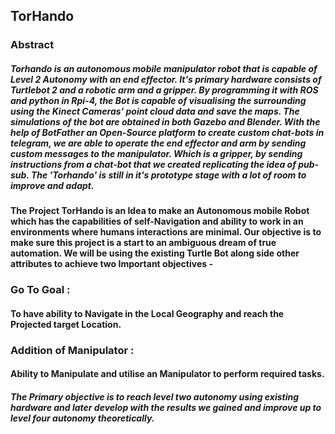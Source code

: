 ## TorHando

### Abstract 
##### Torhando is an autonomous mobile manipulator robot that is capable of Level 2 Autonomy with an end effector. It's primary hardware consists of Turtlebot 2 and a robotic arm and a gripper. By programming it with ROS and python in Rpi-4, the Bot is capable of visualising the surrounding using the Kinect Cameras' point cloud data and save the maps. The simulations of the bot are obtained in both Gazebo and Blender. With the help of BotFather an Open-Source platform to create custom chat-bots in telegram, we are able to operate the end effector and arm by sending custom messages to the manipulator. Which is a gripper, by sending instructions from a chat-bot that we created replicating the idea of pub-sub. The 'Torhando' is still in it's prototype stage with a lot of room to improve and adapt. 

#### The Project TorHando is an Idea to make an Autonomous mobile Robot which has the capabilities of self-Navigation and ability to work in an environments where humans interactions are minimal. Our objective is to make sure this project is a start to an ambiguous dream of true automation. We will be using the existing Turtle Bot along side other attributes to achieve two Important objectives -
### Go To Goal :
#### To have ability to Navigate in the Local Geography and reach the Projected target Location.
### Addition of Manipulator : 
#### Ability to Manipulate and utilise an Manipulator to perform required tasks.
##### The Primary objective is to reach level two autonomy using existing hardware and later develop with the results we gained and improve up to level four autonomy theoretically. 
